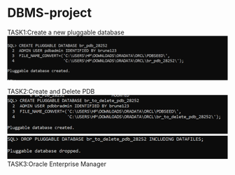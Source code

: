 # DBMS-project

TASK1:Create a new pluggable database
![image alt](https://github.com/bruno123-code/DBMS-project/blob/main/creation%20of%201st%20pdb.PNG?raw=true)

TASK2:Create and Delete PDB
![image alt](https://github.com/bruno123-code/DBMS-project/blob/fac140fe0a4d42f29298177124f7de9d434f0bad/creation%20of%202nd%20pdb.PNG)
![image alt](https://github.com/bruno123-code/DBMS-project/blob/4b040e3aac63a4c27f1d62e938360eae94668034/deletion%20of%20pdb.PNG)
TASK3:Oracle Enterprise Manager
